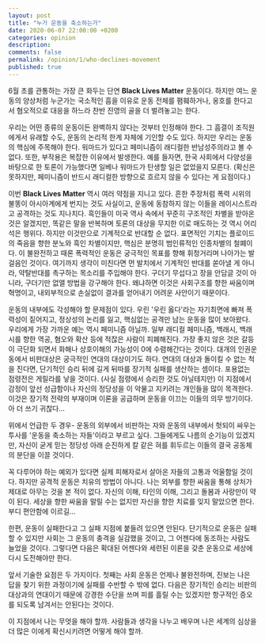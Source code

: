 ```yaml
---
layout: post
title: "누가 운동을 축소하는가"
date: 2020-06-07 22:00:00 +0200
categories: opinion
description: 
comments: false
permalink: /opinion/1/who-declines-movement
published: true
---
```


6월 초를 관통하는 가장 큰 화두는 단연 **Black Lives Matter** 운동이다. 하지만 여느 운동의 양상처럼 누군가는 국소적인 흠을 이유로 운동 전체를 폄훼하거나, 옹호를 한다고서 혐오적으로 대응을 하느라 찬반 진영의 골을 더 벌려놓고는 한다.

우리는 어떤 종류의 운동이든 완벽하지 않다는 것부터 인정해야 한다. 그 흠결이 조직원에게서 유래할 수도, 운동의 논리적 한계 자체에 기인할 수도 있다. 하지만 우리는 운동의 핵심에 주목해야 한다. 워마드가 있다고 페미니즘이 래디컬한 반남성주의라고 볼 수 없다. 또한, 부작용은 복잡한 이유에서 발생한다. 예를 들자면, 한국 사회에서 다양성을 바탕으로 한 토론이 가능했다면 일베나 워마드가 탄생할 일은 없었을지 모른다. (확신은 못하지만, 페미니즘이 반드시 래디컬한 방향으로 흐르지 않을 수 있다는 게 요점이다.)

이번 **Black Lives Matter** 역시 여러 약점을 지니고 있다. 흔한 주장처럼 폭력 시위의 불똥이 아시아계에게 번지는 것도 사실이고, 운동에 동참하지 않는 이들을 레이시스트라고 공격하는 것도 지나치다. 흑인들이 미국 역사 속에서 꾸준히 구조적인 차별을 받아온 것은 알겠지만, 똑같은 말을 반복하며 토론의 대상을 무지한 이로 매도하는 것 역시 어리석은 행위다. 하지만 이것만으로 기계적으로 반대할 순 없다. 표면적인 기치는 플로이드의 죽음을 향한 분노와 흑인 차별이지만, 핵심은 분명히 범인류적인 인종차별의 철폐이다. 이 불완전하고 때론 폭력적인 운동은 궁극적인 목표를 향해 휘청거리며 나아가는 발걸음인 것이다. 여기까지 생각이 미친다면 먼 발치에서 기계적인 반대를 쏟아낼 게 아니라, 약탈반대를 촉구하는 목소리를 주입해야 한다. 구더기 무섭다고 장을 안담글 것이 아니라, 구더기만 없앨 방법을 강구해야 한다. 왜냐하면 이것은 사회구조를 향한 싸움이며 혁명이고, 내외부적으로 손실없이 결과를 얻어내기 어려운 사안이기 때문이다.

운동의 내부에도 각성해야 할 문제점이 있다. 우린 '우린 옳다'라는 자기최면에 빠져 폭력성이 짙어지고, 정상성의 논리를 잃고, 핵심없는 공격만 남는 운동을 많이 보아왔다. 우리에게 가장 가까운 예는 역시 페미니즘 아닐까. 일부 래디컬 페미니즘, 백래시, 백래시를 향한 역공, 혐오와 확산 등에 적잖은 사람이 피폐해진다. 가장 좋지 않은 것은 갈등이 극단화 되면서 화해나 상호이해의 가능성이 0에 수렴해간다는 것이다. 대개의 인권운동에서 비판대상은 궁극적인 연대의 대상이기도 하다. 연대의 대상과 돌이킬 수 없는 척을 진다면, 단기적인 승리 뒤에 길게 뒤따를 장기적 실패를 생산하는 셈이다. 포용없는 점령전은 게릴라를 낳을 것이다. (사실 점령에서 승리한 것도 아닐테지만) 이 지점에서 감정이 앞선 성급함이나 자신의 정당성을 이 악물고 지키려는 개인들을 많이 목격한다. 이것은 장기적 전략의 부재이며 이론을 공급하며 운동을 이끄는 이들의 의무 방기이다. 아 더 쓰기 귀찮다...

위에서 언급한 두 경우- 운동의 외부에서 비판하는 자와 운동의 내부에서 헛되이 싸우는 투사를 '운동을 축소하는 자들'이라고 부르고 싶다. 그들에게도 나름의 순기능이 있겠지만, 자신이 굳게 믿는 정당성 아래 순진하게 칼 같은 혀를 휘두르는 이들의 결국 공동체의 분단을 이끌 것이다.

꼭 다루어야 하는 예외가 있다면 실제 피해자로서 살아온 자들의 고통과 억울함일 것이다. 하지만 공격적 운동은 치유의 방법이 아니다. 나는 외부를 향한 싸움을 통해 상처가 제대로 아무는 것을 본 적이 없다. 자신의 이해, 타인의 이해, 그리고 돌봄과 사랑만이 약이 된다. 세상을 향한 싸움을 말릴 수는 없지만 자신을 향한 치료를 잊지 말았으면 한다. 부디 편안함에 이르길...

한편, 운동이 실패한다고 그 실패 지점에 붙들려 있으면 안된다. 단기적으로 운동은 실패할 수 있지만 사회는 그 운동의 충격을 실감했을 것이고, 그 어젠다에 동조하는 사람도 늘었을 것이다. 그렇다면 다음은 확대된 어젠다와 세련된 이론을 갖춘 운동으로 세상에 다시 도전해야만 한다.

앞서 기술한 요점은 두 가지이다. 첫째는 사회 운동은 언제나 불완전하며, 진보는 나은 답을 찾기 위한 과정이기에 실패를 수반할 수 밖에 없다. 다음은 장기적인 승리는 비판의 대상과의 연대이기 때문에 강경한 수단을 쓰며 피를 흘릴 수는 있겠지만 항구적인 증오를 되도록 남겨서는 안된다는 것이다.

이 지점에서 나는 무엇을 해야 할까. 사람들과 생각을 나누고 배우며 나은 세계의 심상을 더 많은 이에게 확신시키려면 어떻게 해야 할까.

